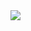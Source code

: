 <img align='center' src='https://drive.google.com/file/d/1r4hDOoQAQ818MyctAM3mbxfDK_Me6kAJ/view?usp=sharing'/>
